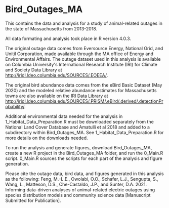 # Bird_Outages_MA
This contains the data and analysis for a study of animal-related outages in the state of Massachusetts from 2013-2018.

All data formating and analysis took place in R version 4.0.3. 

The original outage data comes from Eversource Energy, National Grid, and Unitil Corporation, made available through the MA office of Energy and Environmental Affairs. The outage dataset used in this analysis is available on Columbia University's International Research Institute (IRI) for Climate and Society Data Library at http://iridl.ldeo.columbia.edu/SOURCES/.EOEEA/.

The original bird abundance data comes from the eBird Basic Dataset (May 2020) and the modeled relative abundance estimates for Massachusetts towns are also available on the IRI Data Library at http://iridl.ldeo.columbia.edu/SOURCES/.PRISM/.eBird/.derived/.detectionProbability/.

Additional environmental data needed for the analysis in 1_Habitat_Data_Preparation.R must be downloaded separately from the National Land Cover Database and Amatulli et al 2018 and added to a subdirectory within Bird_Outages_MA. See 1_Habitat_Data_Preparation.R for more details on the downloads needed.

To run the analysis and generate figures, download Bird_Outages_MA, create a new R project in the Bird_Outages_MA folder, and run the 0_Main.R script. 0_Main.R sources the scripts for each part of the analysis and figure generation.

Please cite the outage data, bird data, and figures generated in this analysis as the following:
Feng, M.-L.E., Owolabi, O.O., Schafer, L.J., Sengupta, S., Wang, L., Matteson, D.S., Che-Castaldo, J.P., and Sunter, D.A. 2021. Informing data-driven analyses of animal-related electric outages using species distribution models and community science data [Manuscript Submitted for Publication]. 
